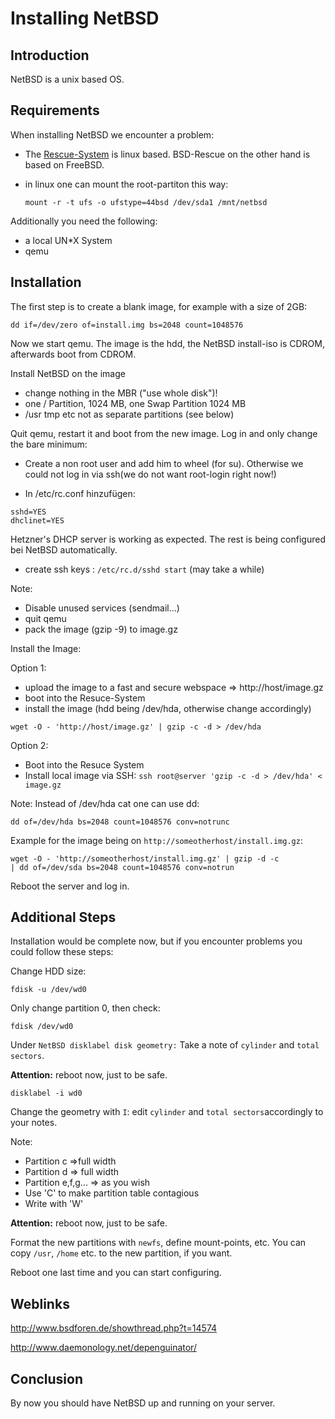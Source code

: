 # Installing NetBSD
## Introduction
NetBSD is a unix based OS.

## Requirements

When installing NetBSD we encounter a problem:
* The [Rescue-System](https://wiki.hetzner.de/index.php/Hetzner_Rescue-System/en) is linux based. BSD-Rescue on the other hand is based on FreeBSD.

* in linux one can mount the root-partiton this way:

  `mount -r -t ufs -o ufstype=44bsd /dev/sda1 /mnt/netbsd`

Additionally you need the following:

* a local UN*X System
* qemu 


## Installation
The first step is to create a blank image, for example with a size of 2GB:

`dd if=/dev/zero of=install.img bs=2048 count=1048576`

Now we start qemu. The image is the hdd, the NetBSD install-iso is CDROM, afterwards  boot from CDROM.

Install NetBSD on the image

* change nothing in the MBR ("use whole disk")! 
* one / Partition, 1024 MB, one Swap Partition 1024 MB
* /usr tmp etc not as separate partitions (see below)

Quit qemu, restart it and boot from the new image. Log in and only change the bare minimum:

* Create a non root user and add him to wheel (for su). Otherwise we could not log in via ssh(we do not want root-login right now!)

* In /etc/rc.conf hinzufügen: 

```
sshd=YES
dhclinet=YES
```
Hetzner's DHCP server is working as expected. The rest is being configured bei NetBSD automatically.

* create ssh keys : `/etc/rc.d/sshd start` (may take a while) 

Note:

* Disable unused services (sendmail...)
* quit qemu 
* pack the image (gzip -9) to image.gz 

Install the Image:

Option 1:

* upload the image to a fast and secure webspace => http://host/image.gz
* boot into the Resuce-System
* install the image (hdd being /dev/hda, otherwise change accordingly)

`wget -O - 'http://host/image.gz' | gzip -c -d > /dev/hda`

Option 2:

* Boot into the Resuce System
* Install local image via SSH: 
`ssh root@server 'gzip -c -d > /dev/hda' < image.gz`

Note:
Instead of /dev/hda cat one can use dd:

`dd of=/dev/hda bs=2048 count=1048576 conv=notrunc`

Example for the image being on `http://someotherhost/install.img.gz`:

```
wget -O - 'http://someotherhost/install.img.gz' | gzip -d -c
| dd of=/dev/sda bs=2048 count=1048576 conv=notrun
```

Reboot the server and log in.


## Additional Steps
Installation would be complete now, but if you encounter problems you could follow these steps:

Change HDD size:

`fdisk -u /dev/wd0`

Only change partition 0, then check:

`fdisk /dev/wd0`

Under `NetBSD disklabel disk geometry:`
Take a note of `cylinder` and `total sectors`.

__Attention:__ reboot now, just to be safe.

`disklabel -i wd0`

Change the geometry with `I`: edit  `cylinder` and `total sectors`accordingly to your notes. 

Note:
* Partition c =>full width
* Partition d => full width
* Partition e,f,g... => as you wish
* Use 'C' to make partition table contagious
* Write with 'W'  

__Attention:__ reboot now, just to be safe.

Format the new partitions with `newfs`, define mount-points, etc. You can copy `/usr`, `/home` etc. to the new partition, if you want.

Reboot one last time and you can start configuring.

## Weblinks

http://www.bsdforen.de/showthread.php?t=14574

http://www.daemonology.net/depenguinator/ 

## Conclusion
By now you should have NetBSD up and running on your server.